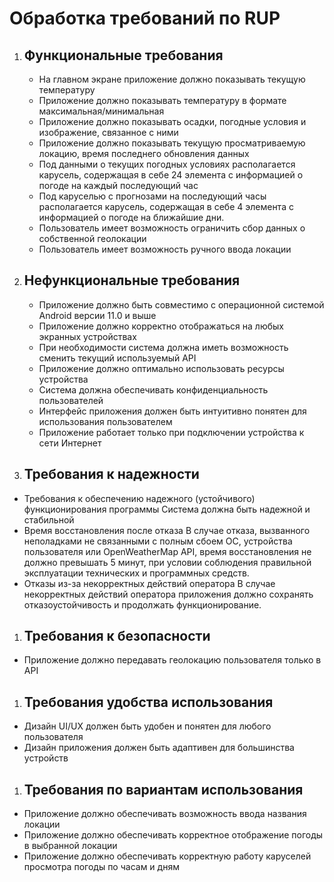 ﻿# <a name="_toc151050930"></a>**Обработка требований по RUP**
1. ## <a name="_toc151050931"></a>**Функциональные требования**
   - На главном экране приложение должно показывать текущую температуру 
   - Приложение должно показывать температуру в формате максимальная/минимальная 
   - Приложение должно показывать осадки, погодные условия и изображение, связанное с ними
   - Приложение должно показывать текущую просматриваемую локацию, время последнего обновления данных
   - Под данными о текущих погодных условиях располагается карусель, содержащая в себе 24 элемента с информацией о погоде на каждый последующий час
   - Под каруселью с прогнозами на последующий часы располагается карусель, содержащая в себе 4 элемента с информацией о погоде на ближайшие дни. 
   - Пользователь имеет возможность ограничить сбор данных о собственной геолокации
   - Пользователь имеет возможность ручного ввода локации

1. ## <a name="_toc151050932"></a>**Нефункциональные требования**
   - Приложение должно быть совместимо с операционной системой Android версии 11.0 и выше
   - Приложение должно корректно отображаться на любых экранных устройствах
   - При необходимости система должна иметь возможность сменить текущий используемый API 
   - Приложение должно оптимально использовать ресурсы устройства
   - Система должна обеспечивать конфиденциальность пользователей 
   - Интерфейс приложения должен быть интуитивно понятен для использования пользователем
   - Приложение работает только при подключении устройства к сети Интернет
1. ## <a name="_toc151050933"></a>**Требования к надежности**
- Требования к обеспечению надежного (устойчивого) функционирования программы
Система должна быть надежной и стабильной
- Время восстановления после отказа
В случае отказа, вызванного неполадками не связанными с полным сбоем ОС, устройства пользователя или OpenWeatherMap API, время восстановления не должно превышать 5 минут, при условии соблюдения правильной эксплуатации технических и программных средств.
- Отказы из-за некорректных действий оператора
В случае некорректных действий оператора приложения должно сохранять отказоустойчивость и продолжать функционирование.
1. ## <a name="_toc151050934"></a>**Требования к безопасности**
- Приложение должно передавать геолокацию пользователя только в API
1. ## <a name="_toc151050935"></a>**Требования удобства использования**
- Дизайн UI/UX должен быть удобен и понятен для любого пользователя
- Дизайн приложения должен быть адаптивен для большинства устройств

1. ## <a name="_toc151050936"></a>**Требования по вариантам использования**
- Приложение должно обеспечивать возможность ввода названия локации 
- Приложение должно обеспечивать корректное отображение погоды в выбранной локации 
- Приложение должно обеспечивать корректную работу каруселей просмотра погоды по часам и дням


